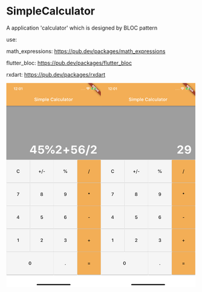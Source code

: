 # SimpleCalculator
A application 'calculator' which is designed by BLOC pattern

use:

math_expressions: https://pub.dev/packages/math_expressions

flutter_bloc: https://pub.dev/packages/flutter_bloc

rxdart: https://pub.dev/packages/rxdart

<img src="https://github.com/HongUkOrg/SimpleCalculator/blob/master/IMG_0850.PNG?raw=true" width="250"><img src="https://github.com/HongUkOrg/SimpleCalculator/blob/master/IMG_0851.PNG?raw=true" width="250">
